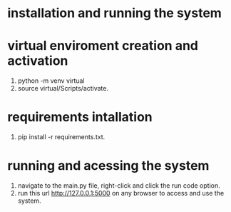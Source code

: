 # installation and running the system

# virtual enviroment creation and activation
1. python -m venv virtual
1. source virtual/Scripts/activate.

# requirements intallation
1. pip install -r requirements.txt.

# running and acessing the system
1. navigate to the main.py file, right-click and click the run code option.
2. run this url http://127.0.0.1:5000 on any browser to access and use the system.
